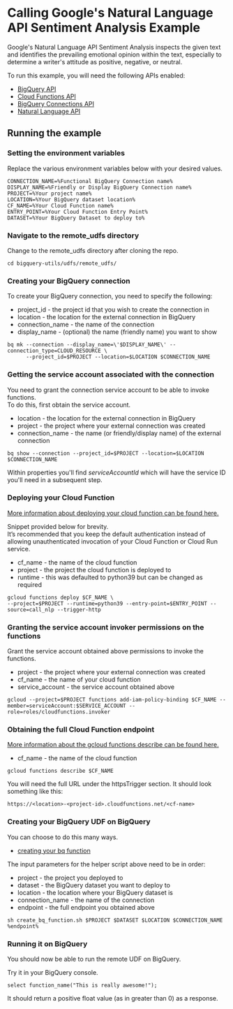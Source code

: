 # Calling Google's Natural Language API Sentiment Analysis Example 

Google's Natural Language API Sentiment Analysis inspects the given text and identifies the prevailing emotional opinion within the text, especially to determine a writer's attitude as positive, negative, or neutral.  

To run this example, you will need the following APIs enabled:
* [BigQuery API](https://cloud.google.com/bigquery/docs)
* [Cloud Functions API](https://cloud.google.com/functions/docs)
* [BigQuery Connections API](https://cloud.google.com/bigquery/docs/working-with-connections#enable_the_connection_service)
* [Natural Language API](https://cloud.google.com/natural-language/docs/setup#api)

## Running the example

### Setting the environment variables 

Replace the various environment variables below with your desired values.
```
CONNECTION_NAME=%Functional BigQuery Connection name% 
DISPLAY_NAME=%Friendly or Display BigQuery Connection name%
PROJECT=%Your project name% 
LOCATION=%Your BigQuery dataset location% 
CF_NAME=%Your Cloud Function name%
ENTRY_POINT=%Your Cloud Function Entry Point%
DATASET=%Your BigQuery Dataset to deploy to%
```

### Navigate to the remote_udfs directory
Change to the remote_udfs directory after cloning the repo. 
```
cd bigquery-utils/udfs/remote_udfs/ 
```

### Creating your BigQuery connection 

To create your BigQuery connection, you need to specify the following:
* project_id - the project id that you wish to create the connection in
* location - the location for the external connection in BigQuery
* connection_name - the name of the connection 
* display_name - (optional) the name (friendly name) you want to show 

```
bq mk --connection --display_name=\'$DISPLAY_NAME\' --connection_type=CLOUD_RESOURCE \
      --project_id=$PROJECT --location=$LOCATION $CONNECTION_NAME
```

### Getting the service account associated with the connection

You need to grant the connection service account to be able to invoke functions.  
To do this, first obtain the service account. 
* location - the location for the external connection in BigQuery
* project - the project where your external connection was created
* connection_name - the name (or friendly/display name) of the external connection

```
bq show --connection --project_id=$PROJECT --location=$LOCATION $CONNECTION_NAME
```

Within properties you'll find *serviceAccountId* which will have the service ID you'll need in a subsequent step.

### Deploying your Cloud Function

[More information about deploying your cloud function can be found here.](https://cloud.google.com/functions/docs/deploy)

Snippet provided below for brevity.  
It’s recommended that you keep the default authentication instead of allowing unauthenticated invocation of your Cloud Function or Cloud Run service.

* cf_name - the name of the cloud function
* project - the project the cloud function is deployed to 
* runtime - this was defaulted to python39 but can be changed as required 
```
gcloud functions deploy $CF_NAME \
--project=$PROJECT --runtime=python39 --entry-point=$ENTRY_POINT --source=call_nlp --trigger-http
```

### Granting the service account invoker permissions on the functions

Grant the service account obtained above permissions to invoke the functions.
* project - the project where your external connection was created
* cf_name - the name of your cloud function 
* service_account - the service account obtained above
```
gcloud --project=$PROJECT functions add-iam-policy-binding $CF_NAME --member=serviceAccount:$SERVICE_ACCOUNT --role=roles/cloudfunctions.invoker
```

### Obtaining the full Cloud Function endpoint

[More information about the gcloud functions describe can be found here.](https://cloud.google.com/sdk/gcloud/reference/functions/describe)
* cf_name - the name of the cloud function
```
gcloud functions describe $CF_NAME
```

You will need the full URL under the httpsTrigger section.
It should look something like this:
```
https://<location>-<project-id>.cloudfunctions.net/<cf-name>
```

### Creating your BigQuery UDF on BigQuery

You can choose to do this many ways.  
* [creating your bq function](/remote_udfs/nlp/create_bq_function.sh) 

The input parameters for the helper script above need to be in order:
* project - the project you deployed to 
* dataset - the BigQuery dataset you want to deploy to 
* location - the location where your BigQuery dataset is 
* connection_name - the name of the connection 
* endpoint - the full endpoint you obtained above

```
sh create_bq_function.sh $PROJECT $DATASET $LOCATION $CONNECTION_NAME %endpoint%
```

### Running it on BigQuery
You should now be able to run the remote UDF on BigQuery.

Try it in your BigQuery console. 
```
select function_name("This is really awesome!");
```

It should return a positive float value (as in greater than 0) as a response.

